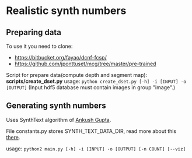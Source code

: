 # Realistic synth numbers


## Preparing data

To use it you need to clone:
* https://bitbucket.org/fayao/dcnf-fcsp/
* https://github.com/jponttuset/mcg/tree/master/pre-trained

Script for prepare data(compute depth and segment map): **scripts/create_dset.py**
usage: `python create_dset.py [-h] -i [INPUT] -o [OUTPUT]` (Input hdf5 database must contain images in group "image".)

## Generating synth numbers

Uses SynthText algorithm  of [Ankush Gupta](https://github.com/ankush-me/SynthText).

File constants.py stores SYNTH_TEXT_DATA_DIR, read more about this [there](https://github.com/ankush-me/SynthText).

usage: `python2 main.py [-h] -i [INPUT] -o [OUTPUT] [-n COUNT] [--viz]`


